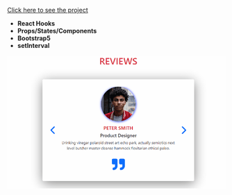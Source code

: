 [Click here to see the project](https://slider-project-with-react.vercel.app/)
<br>
- __React Hooks__ <br>
- __Props/States/Components__<br>
- __Bootstrap5__<br>
- __setInterval__<br>

<div align="center"><img src="https://github.com/MehmetCakir1/sliderProjectWithReact/blob/master/newSliderProject.gif"</div>
